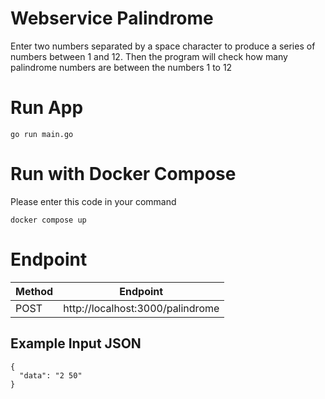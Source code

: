 # Webservice Palindrome

Enter two numbers separated by a space character to produce a series of numbers between 1 and 12. Then the program will check how many palindrome numbers are between the numbers 1 to 12

# Run App
```
go run main.go
```

# Run with Docker Compose
Please enter this code in your command
```
docker compose up
```

# Endpoint

Method  | Endpoint
------- | --------
POST    | http://localhost:3000/palindrome

## Example Input JSON

```
{
  "data": "2 50"
}
```
